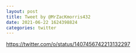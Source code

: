 ```yaml
--- 
layout: post 
title: Tweet by @MrZacKmorris432 
date: 2021-06-22 1624398824 
categories: twitter 
--- 
```

https://twitter.com/o/status/1407456742213132297